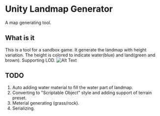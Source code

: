# Unity Landmap Generator
 A map generating tool. 

## What is it
This is a tool for a sandbox game. It generate the landmap with height variation. The height is colored to indicate water(blue) and land(green and brown). Supporting LOD.
![Alt Text](https://github.com/Theramenes/Unity-Landmap-Generator/blob/master/demo.gif)


## TODO
1. Auto adding water material to fill the water part of landmap. 
2. Converting to "Scriptable Object" style and adding support of terrain preset.
3. Meterial generating (grass/rock). 
4. Serializing.